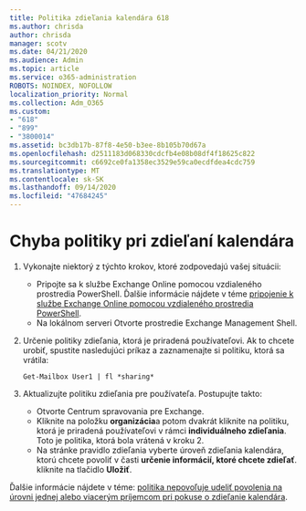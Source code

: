 ```yaml
---
title: Politika zdieľania kalendára 618
ms.author: chrisda
author: chrisda
manager: scotv
ms.date: 04/21/2020
ms.audience: Admin
ms.topic: article
ms.service: o365-administration
ROBOTS: NOINDEX, NOFOLLOW
localization_priority: Normal
ms.collection: Adm_O365
ms.custom:
- "618"
- "899"
- "3800014"
ms.assetid: bc3db17b-87f8-4e50-b3ee-8b105b70d67a
ms.openlocfilehash: d2511183d068330cdcfb4e08b08df4f18625c822
ms.sourcegitcommit: c6692ce0fa1358ec3529e59ca0ecdfdea4cdc759
ms.translationtype: MT
ms.contentlocale: sk-SK
ms.lasthandoff: 09/14/2020
ms.locfileid: "47684245"
---
```

# <a name="policy-error-when-sharing-a-calendar"></a>Chyba politiky pri zdieľaní kalendára

1. Vykonajte niektorý z týchto krokov, ktoré zodpovedajú vašej situácii:
    - Pripojte sa k službe Exchange Online pomocou vzdialeného prostredia PowerShell. Ďalšie informácie nájdete v téme [pripojenie k službe Exchange Online pomocou vzdialeného prostredia PowerShell](https://technet.microsoft.com/library/jj984289%28v=exchg.160%29.aspx).
    - Na lokálnom serveri Otvorte prostredie Exchange Management Shell.
2. Určenie politiky zdieľania, ktorá je priradená používateľovi. Ak to chcete urobiť, spustite nasledujúci príkaz a zaznamenajte si politiku, ktorá sa vrátila:

    `
    Get-Mailbox User1 | fl *sharing*
    `

3. Aktualizujte politiku zdieľania pre používateľa. Postupujte takto:
    - Otvorte Centrum spravovania pre Exchange.
    - Kliknite na položku **organizácia**a potom dvakrát kliknite na politiku, ktorá je priradená používateľovi v rámci **individuálneho zdieľania**. Toto je politika, ktorá bola vrátená v kroku 2.
    - Na stránke pravidlo zdieľania vyberte úroveň zdieľania kalendára, ktorú chcete povoliť v časti **určenie informácií, ktoré chcete zdieľať**. kliknite na tlačidlo **Uložiť**.

Ďalšie informácie nájdete v téme: [politika nepovoľuje udeliť povolenia na úrovni jednej alebo viacerým príjemcom pri pokuse o zdieľanie kalendára](https://docs.microsoft.com/exchange/troubleshoot/calendar-sharing/policy-permissions-issue).
